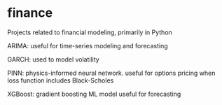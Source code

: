 # finance
Projects related to financial modeling, primarily in Python

ARIMA: useful for time-series modeling and forecasting

GARCH: used to model volatility

PINN: physics-informed neural network. useful for options pricing when loss function includes Black-Scholes

XGBoost: gradient boosting ML model useful for forecasting
